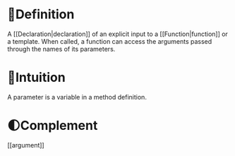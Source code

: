 # 📝Definition
A [[Declaration|declaration]] of an explicit input to a [[Function|function]] or a template. When called, a function can access the arguments passed through the names of its parameters.

# 🧠Intuition
A parameter is a variable in a method definition.


# 🌓Complement
[[argument]]